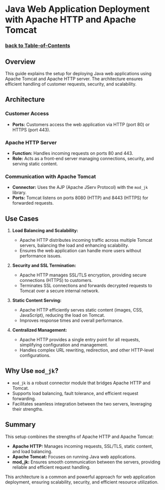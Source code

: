 # Java Web Application Deployment with Apache HTTP and Apache Tomcat
### [**back to Table-of-Contents**](./Table-of-Contents.md)
## Overview

This guide explains the setup for deploying Java web applications using Apache Tomcat and Apache HTTP server. The architecture ensures efficient handling of customer requests, security, and scalability.

## Architecture

### Customer Access

- **Ports:** Customers access the web application via HTTP (port 80) or HTTPS (port 443).

### Apache HTTP Server

- **Function:** Handles incoming requests on ports 80 and 443.
- **Role:** Acts as a front-end server managing connections, security, and serving static content.

### Communication with Apache Tomcat

- **Connector:** Uses the AJP (Apache JServ Protocol) with the `mod_jk` library.
- **Ports:** Tomcat listens on ports 8080 (HTTP) and 8443 (HTTPS) for forwarded requests.

## Use Cases

1. **Load Balancing and Scalability:**
   - Apache HTTP distributes incoming traffic across multiple Tomcat servers, balancing the load and enhancing scalability.
   - Ensures the web application can handle more users without performance issues.

2. **Security and SSL Termination:**
   - Apache HTTP manages SSL/TLS encryption, providing secure connections (HTTPS) to customers.
   - Terminates SSL connections and forwards decrypted requests to Tomcat over a secure internal network.

3. **Static Content Serving:**
   - Apache HTTP efficiently serves static content (images, CSS, JavaScript), reducing the load on Tomcat.
   - Improves response times and overall performance.

4. **Centralized Management:**
   - Apache HTTP provides a single entry point for all requests, simplifying configuration and management.
   - Handles complex URL rewriting, redirection, and other HTTP-level configurations.

## Why Use `mod_jk`?

- `mod_jk` is a robust connector module that bridges Apache HTTP and Tomcat.
- Supports load balancing, fault tolerance, and efficient request forwarding.
- Facilitates seamless integration between the two servers, leveraging their strengths.

## Summary

This setup combines the strengths of Apache HTTP and Apache Tomcat:

- **Apache HTTP:** Manages incoming requests, SSL/TLS, static content, and load balancing.
- **Apache Tomcat:** Focuses on running Java web applications.
- **mod_jk:** Ensures smooth communication between the servers, providing reliable and efficient request handling.

This architecture is a common and powerful approach for web application deployment, ensuring scalability, security, and efficient resource utilization.
